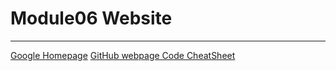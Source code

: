 # Module06 Website
---
[Google Homepage](http://www.google.com "Google's Homepage")
[GitHub webpage Code CheatSheet](https://github.com/adam-p/markdown-here/wiki/Markdown-Cheatsheet)


